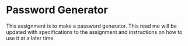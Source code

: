 # Password Generator
This assignment is to make a password generator.  This read me will be updated with specifications to the assignment and instructions on how to use it at a later time.
